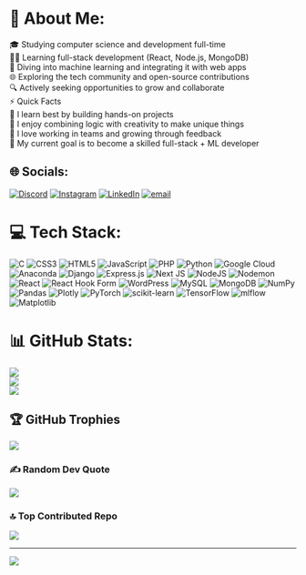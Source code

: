 # 💫 About Me:
🎓 Studying computer science and development full-time<br>👨‍💻 Learning full-stack development (React, Node.js, MongoDB)<br>🤖 Diving into machine learning and integrating it with web apps<br>🌐 Exploring the tech community and open-source contributions<br>🔍 Actively seeking opportunities to grow and collaborate<br>⚡ Quick Facts<br>💬 I learn best by building hands-on projects<br>🚀 I enjoy combining logic with creativity to make unique things<br>🤝 I love working in teams and growing through feedback<br>🎯 My current goal is to become a skilled full-stack + ML developer


## 🌐 Socials:
[![Discord](https://img.shields.io/badge/Discord-%237289DA.svg?logo=discord&logoColor=white)](https://discord.gg/ghost_akku) [![Instagram](https://img.shields.io/badge/Instagram-%23E4405F.svg?logo=Instagram&logoColor=white)](https://instagram.com/rinz__varghese) [![LinkedIn](https://img.shields.io/badge/LinkedIn-%230077B5.svg?logo=linkedin&logoColor=white)](https://linkedin.com/in/rinz-varghese-2218b9350) [![email](https://img.shields.io/badge/Email-D14836?logo=gmail&logoColor=white)](mailto:rinzvarghese7@gmail.com) 

# 💻 Tech Stack:
![C](https://img.shields.io/badge/c-%2300599C.svg?style=for-the-badge&logo=c&logoColor=white) ![CSS3](https://img.shields.io/badge/css3-%231572B6.svg?style=for-the-badge&logo=css3&logoColor=white) ![HTML5](https://img.shields.io/badge/html5-%23E34F26.svg?style=for-the-badge&logo=html5&logoColor=white) ![JavaScript](https://img.shields.io/badge/javascript-%23323330.svg?style=for-the-badge&logo=javascript&logoColor=%23F7DF1E) ![PHP](https://img.shields.io/badge/php-%23777BB4.svg?style=for-the-badge&logo=php&logoColor=white) ![Python](https://img.shields.io/badge/python-3670A0?style=for-the-badge&logo=python&logoColor=ffdd54) ![Google Cloud](https://img.shields.io/badge/GoogleCloud-%234285F4.svg?style=for-the-badge&logo=google-cloud&logoColor=white) ![Anaconda](https://img.shields.io/badge/Anaconda-%2344A833.svg?style=for-the-badge&logo=anaconda&logoColor=white) ![Django](https://img.shields.io/badge/django-%23092E20.svg?style=for-the-badge&logo=django&logoColor=white) ![Express.js](https://img.shields.io/badge/express.js-%23404d59.svg?style=for-the-badge&logo=express&logoColor=%2361DAFB)  ![Next JS](https://img.shields.io/badge/Next-black?style=for-the-badge&logo=next.js&logoColor=white) ![NodeJS](https://img.shields.io/badge/node.js-6DA55F?style=for-the-badge&logo=node.js&logoColor=white) ![Nodemon](https://img.shields.io/badge/NODEMON-%23323330.svg?style=for-the-badge&logo=nodemon&logoColor=%BBDEAD) ![React](https://img.shields.io/badge/react-%2320232a.svg?style=for-the-badge&logo=react&logoColor=%2361DAFB)  ![React Hook Form](https://img.shields.io/badge/React%20Hook%20Form-%23EC5990.svg?style=for-the-badge&logo=reacthookform&logoColor=white)  ![WordPress](https://img.shields.io/badge/WordPress-%23117AC9.svg?style=for-the-badge&logo=WordPress&logoColor=white)  ![MySQL](https://img.shields.io/badge/mysql-4479A1.svg?style=for-the-badge&logo=mysql&logoColor=white) ![MongoDB](https://img.shields.io/badge/MongoDB-%234ea94b.svg?style=for-the-badge&logo=mongodb&logoColor=white) ![NumPy](https://img.shields.io/badge/numpy-%23013243.svg?style=for-the-badge&logo=numpy&logoColor=white) ![Pandas](https://img.shields.io/badge/pandas-%23150458.svg?style=for-the-badge&logo=pandas&logoColor=white) ![Plotly](https://img.shields.io/badge/Plotly-%233F4F75.svg?style=for-the-badge&logo=plotly&logoColor=white) ![PyTorch](https://img.shields.io/badge/PyTorch-%23EE4C2C.svg?style=for-the-badge&logo=PyTorch&logoColor=white) ![scikit-learn](https://img.shields.io/badge/scikit--learn-%23F7931E.svg?style=for-the-badge&logo=scikit-learn&logoColor=white) ![TensorFlow](https://img.shields.io/badge/TensorFlow-%23FF6F00.svg?style=for-the-badge&logo=TensorFlow&logoColor=white) ![mlflow](https://img.shields.io/badge/mlflow-%23d9ead3.svg?style=for-the-badge&logo=numpy&logoColor=blue) ![Matplotlib](https://img.shields.io/badge/Matplotlib-%23ffffff.svg?style=for-the-badge&logo=Matplotlib&logoColor=black) 
# 📊 GitHub Stats:
![](https://github-readme-stats.vercel.app/api?username=igakku&theme=dark&hide_border=false&include_all_commits=true&count_private=true)<br/>
![](https://nirzak-streak-stats.vercel.app/?user=igakku&theme=dark&hide_border=false)<br/>
![](https://github-readme-stats.vercel.app/api/top-langs/?username=igakku&theme=dark&hide_border=false&include_all_commits=true&count_private=true&layout=compact)

## 🏆 GitHub Trophies
![](https://github-profile-trophy.vercel.app/?username=igakku&theme=radical&no-frame=false&no-bg=true&margin-w=4)

### ✍️ Random Dev Quote
![](https://quotes-github-readme.vercel.app/api?type=horizontal&theme=radical)

### 🔝 Top Contributed Repo
![](https://github-contributor-stats.vercel.app/api?username=igakku&limit=5&theme=dark&combine_all_yearly_contributions=true)

---
[![](https://visitcount.itsvg.in/api?id=igakku&icon=0&color=0)](https://visitcount.itsvg.in)

<!-- Proudly created with GPRM ( https://gprm.itsvg.in ) -->
